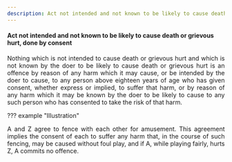 ```yaml
---
description: Act not intended and not known to be likely to cause death or grievous hurt, done by consent
---
```


#### Act not intended and not known to be likely to cause death or grievous hurt, done by consent
<div style="text-align: justify">

Nothing which is not intended to cause death or grievous hurt and which is not known by the doer to be likely to cause death or grievous hurt is an offence by reason of any harm which it may cause, or be intended by the doer to cause, to any person above eighteen years of age who has given consent, whether express or implied, to suffer that harm, or by reason of any harm which it may be known by the doer to be likely to cause to any such person who has consented to take the risk of that harm.

</div>

??? example "Illustration"
    <div style="text-align: justify"> A and Z agree to fence with each other for amusement. This agreement implies the consent of each to suffer any harm that, in the course of such fencing, may be caused without foul play, and if A, while playing fairly, hurts Z, A commits no offence.
